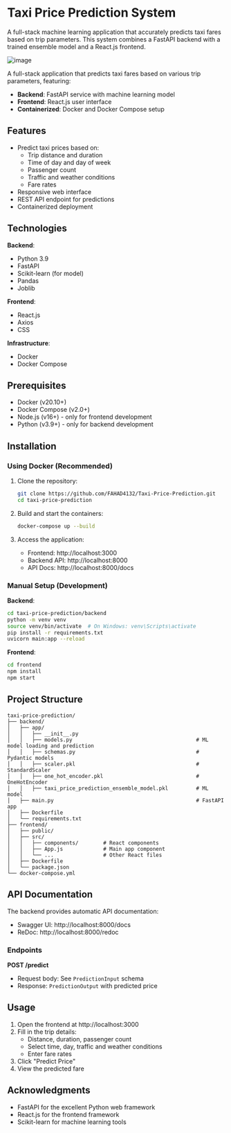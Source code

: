 # Taxi Price Prediction System

A full-stack machine learning application that accurately predicts taxi fares based on trip parameters. This system combines a FastAPI backend with a trained ensemble model and a React.js frontend.

![image](https://github.com/user-attachments/assets/b39b0906-9252-49ca-9dbf-39a55eb62eb5)

A full-stack application that predicts taxi fares based on various trip parameters, featuring:
- **Backend**: FastAPI service with machine learning model
- **Frontend**: React.js user interface
- **Containerized**: Docker and Docker Compose setup

## Features

- Predict taxi prices based on:
  - Trip distance and duration
  - Time of day and day of week
  - Passenger count
  - Traffic and weather conditions
  - Fare rates
- Responsive web interface
- REST API endpoint for predictions
- Containerized deployment

## Technologies

**Backend**:
- Python 3.9
- FastAPI
- Scikit-learn (for model)
- Pandas
- Joblib

**Frontend**:
- React.js
- Axios
- CSS

**Infrastructure**:
- Docker
- Docker Compose

## Prerequisites

- Docker (v20.10+)
- Docker Compose (v2.0+)
- Node.js (v16+) - only for frontend development
- Python (v3.9+) - only for backend development

## Installation

### Using Docker (Recommended)

1. Clone the repository:
   ```bash
   git clone https://github.com/FAHAD4132/Taxi-Price-Prediction.git
   cd taxi-price-prediction

2. Build and start the containers:
   ```bash
   docker-compose up --build
   ```

3. Access the application:
   - Frontend: http://localhost:3000
   - Backend API: http://localhost:8000
   - API Docs: http://localhost:8000/docs

### Manual Setup (Development)

**Backend**:
```bash
cd taxi-price-prediction/backend
python -m venv venv
source venv/bin/activate  # On Windows: venv\Scripts\activate
pip install -r requirements.txt
uvicorn main:app --reload
```

**Frontend**:
```bash
cd frontend
npm install
npm start
```

## Project Structure

```
taxi-price-prediction/
├── backend/
│   ├── app/
│   │   ├── __init__.py
│   │   ├── models.py                                        # ML model loading and prediction
│   │   ├── schemas.py                                       # Pydantic models
│   │   ├── scaler.pkl                                       # StandardScaler
│   │   ├── one_hot_encoder.pkl                              # OneHotEncoder
│   │   ├── taxi_price_prediction_ensemble_model.pkl         # ML model
│   ├── main.py                                              # FastAPI app
│   ├── Dockerfile
│   └── requirements.txt
├── frontend/
│   ├── public/
│   ├── src/
│   │   ├── components/        # React components
│   │   ├── App.js             # Main app component
│   │   └── ...                # Other React files
│   ├── Dockerfile
│   └── package.json
└── docker-compose.yml
```

## API Documentation

The backend provides automatic API documentation:
- Swagger UI: http://localhost:8000/docs
- ReDoc: http://localhost:8000/redoc

### Endpoints

**POST /predict**
- Request body: See `PredictionInput` schema
- Response: `PredictionOutput` with predicted price

## Usage

1. Open the frontend at http://localhost:3000
2. Fill in the trip details:
   - Distance, duration, passenger count
   - Select time, day, traffic and weather conditions
   - Enter fare rates
3. Click "Predict Price"
4. View the predicted fare

## Acknowledgments

- FastAPI for the excellent Python web framework
- React.js for the frontend framework
- Scikit-learn for machine learning tools
